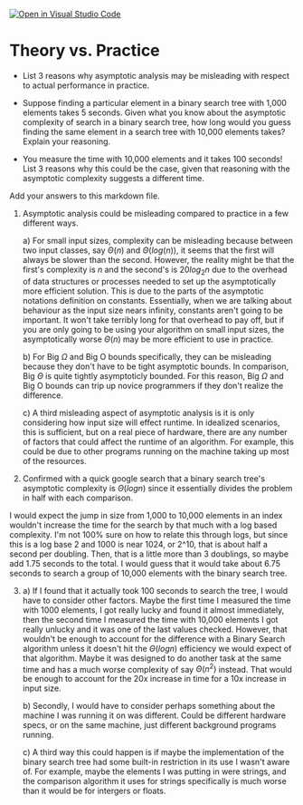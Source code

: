 [![Open in Visual Studio Code](https://classroom.github.com/assets/open-in-vscode-718a45dd9cf7e7f842a935f5ebbe5719a5e09af4491e668f4dbf3b35d5cca122.svg)](https://classroom.github.com/online_ide?assignment_repo_id=11973595&assignment_repo_type=AssignmentRepo)
# Theory vs. Practice

- List 3 reasons why asymptotic analysis may be misleading with respect to
  actual performance in practice.

- Suppose finding a particular element in a binary search tree with 1,000
  elements takes 5 seconds. Given what you know about the asymptotic complexity
  of search in a binary search tree, how long would you guess finding the same
  element in a search tree with 10,000 elements takes? Explain your reasoning.

- You measure the time with 10,000 elements and it takes 100 seconds! List 3
  reasons why this could be the case, given that reasoning with the asymptotic
  complexity suggests a different time.

Add your answers to this markdown file.

1. Asymptotic analysis could be misleading compared to practice in a few different ways. 

    a) For small input sizes, complexity can be misleading because between two input classes, say $\Theta\left(n\right)$ and $\Theta\left(log(n)\right)$, it seems that the first will always be slower than the second. However, the reality might be that the first's complexity is $n$ and the second's is $20log_{2}n$ due to the overhead of data structures or processes needed to set up the asymptotically more efficient solution. This is due to the parts of the asymptotic notations definition on constants. Essentially, when we are talking about behaviour as the input size nears infinity, constants aren't going to be important. It won't take terribly long for that overhead to pay off, but if you are only going to be using your algorithm on small input sizes, the asymptotically worse $\Theta\left(n\right)$ may be more efficient to use in practice.

    b) For Big $\Omega$ and Big O bounds specifically, they can be misleading because they don't have to be tight asymptotic bounds. In comparison, Big $\Theta$ is quite tightly asymptoticly bounded. For this reason, Big $\Omega$ and Big O bounds can trip up novice programmers if they don't realize the difference.

    c) A third misleading aspect of asymptotic analysis is it is only considering how input size will effect runtime. In idealized scenarios, this is sufficient, but on a real piece of hardware, there are any number of factors that could affect the runtime of an algorithm. For example, this could be due to other programs running on the machine taking up most of the resources.


2. Confirmed with a quick google search that a binary search tree's asymptotic complexity is $\Theta(logn)$ since it essentially divides the problem in half with each comparison.

I would expect the jump in size from 1,000 to 10,000 elements in an index wouldn't increase the time for the search by that much with a log based complexity. I'm not 100% sure on how to relate this through logs, but since this is a log base 2 and 1000 is near 1024, or 2^10, that is about half a second per doubling. Then, that is a little more than 3 doublings, so maybe add 1.75 seconds to the total. I would guess that it would take about 6.75 seconds to search a group of 10,000 elements with the binary search tree.

3. a) If I found that it actually took 100 seconds to search the tree, I would have to consider other factors. Maybe the first time I measured the time with 1000 elements, I got really lucky and found it almost immediately, then the second time I measured the time with 10,000 elements I got really unlucky and it was one of the last values checked. However, that wouldn't be enough to account for the difference with a Binary Search algorithm unless it doesn't hit the $\Theta\left(logn\right)$ efficiency we would expect of that algorithm. Maybe it was designed to do another task at the same time and has a much worse complexity of say $\Theta\left(n^2\right)$ instead. That would be enough to account for the 20x increase in time for a 10x increase in input size.

    b) Secondly, I would have to consider perhaps something about the machine I was running it on was different. Could be different hardware specs, or on the same machine, just different background programs running. 
    
    c) A third way this could happen is if maybe the implementation of the binary search tree had some built-in restriction in its use I wasn't aware of. For example, maybe the elements I was putting in were strings, and the comparison algorithm it uses for strings specifically is much worse than it would be for intergers or floats. 